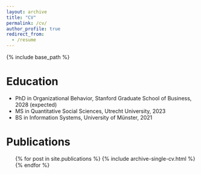 ```yaml
---
layout: archive
title: "CV"
permalink: /cv/
author_profile: true
redirect_from:
  - /resume
---
```


{% include base_path %}

Education
======
* PhD in Organizational Behavior, Stanford Graduate School of Business, 2028 (expected)
* MS in Quantitative Social Sciences, Utrecht University, 2023
* BS in Information Systems, University of Münster, 2021

Publications
======
<ul>{% for post in site.publications %}
  {% include archive-single-cv.html %}
{% endfor %}</ul>

<!--  <>Work experience
======
* Summer 2022: Research Intern
* Utrecht University

* 2019 - 2022: Research Assistant / TA
* University of Münster
  
Talks
======
<ul>{% for post in site.talks %}
{% include archive-single-talk-cv.html %}
 {% endfor %}</ul>
  
Teaching
======
<ul>{% for post in site.teaching %}
{% include archive-single-cv.html %}
{% endfor %}</ul>-->
